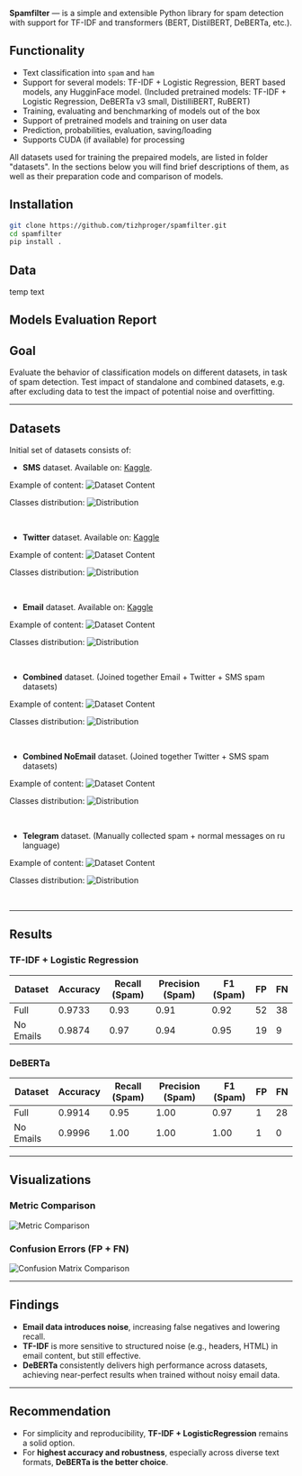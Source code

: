 **Spamfilter** — is a simple and extensible Python library for spam detection with support for TF-IDF and transformers (BERT, DistilBERT, DeBERTa, etc.).

## Functionality

- Text classification into `spam` and `ham`
- Support for several models: TF-IDF + Logistic Regression, BERT based models, any HugginFace model. (Included pretrained models: TF-IDF + Logistic Regression, DeBERTa v3 small, DistilliBERT, RuBERT)
- Training, evaluating and benchmarking of models out of the box
- Support of pretrained models and training on user data
- Prediction, probabilities, evaluation, saving/loading
- Supports CUDA (if available) for processing

All datasets used for training the prepaired models, are listed in folder "datasets". In the sections below you will find brief descriptions of them, as well as their preparation code and comparison of models.

## Installation

```bash
git clone https://github.com/tizhproger/spamfilter.git
cd spamfilter
pip install .
```

## Data
temp text

## Models Evaluation Report

## Goal

Evaluate the behavior of classification models on different datasets, in task of spam detection. Test impact of standalone and combined datasets, e.g. after excluding data to test the impact of potential noise and overfitting.

---

## Datasets

Initial set of datasets consists of:
- **SMS** dataset. Available on: [Kaggle](https://www.kaggle.com/datasets/uciml/sms-spam-collection-dataset).

Example of content:
![Dataset Content](metrics_comparison.png)

Classes distribution:
![Distribution](metrics_comparison.png)

<br/>

- **Twitter** dataset. Available on: [Kaggle](https://www.kaggle.com/datasets/greyhatboy/twitter-spam-dataset)

Example of content:
![Dataset Content](metrics_comparison.png)

Classes distribution:
![Distribution](metrics_comparison.png)

<br/>

- **Email** dataset. Available on: [Kaggle](https://www.kaggle.com/datasets/jackksoncsie/spam-email-dataset)

Example of content:
![Dataset Content](metrics_comparison.png)

Classes distribution:
![Distribution](metrics_comparison.png)

<br/>

- **Combined** dataset. (Joined together Email + Twitter + SMS spam datasets)

Example of content:
![Dataset Content](metrics_comparison.png)

Classes distribution:
![Distribution](metrics_comparison.png)

<br/>

- **Combined NoEmail** dataset. (Joined together Twitter + SMS spam datasets)

Example of content:
![Dataset Content](metrics_comparison.png)

Classes distribution:
![Distribution](metrics_comparison.png)

<br/>

- **Telegram** dataset. (Manually collected spam + normal messages on ru language)

Example of content:
![Dataset Content](metrics_comparison.png)

Classes distribution:
![Distribution](metrics_comparison.png)

<br/>

---

## Results

### TF-IDF + Logistic Regression

| Dataset   | Accuracy | Recall (Spam) | Precision (Spam) | F1 (Spam) | FP | FN |
|-----------|----------|----------------|------------------|-----------|----|----|
| Full      | 0.9733   | 0.93           | 0.91             | 0.92      | 52 | 38 |
| No Emails | 0.9874   | 0.97           | 0.94             | 0.95      | 19 | 9  |

### DeBERTa

| Dataset   | Accuracy | Recall (Spam) | Precision (Spam) | F1 (Spam) | FP | FN |
|-----------|----------|----------------|------------------|-----------|----|----|
| Full      | 0.9914   | 0.95           | 1.00             | 0.97      | 1  | 28 |
| No Emails | 0.9996   | 1.00           | 1.00             | 1.00      | 1  | 0  |

---

## Visualizations

### Metric Comparison

![Metric Comparison](metrics_comparison.png)

### Confusion Errors (FP + FN)

![Confusion Matrix Comparison](confusion_comparison.png)

---

## Findings

- **Email data introduces noise**, increasing false negatives and lowering recall.
- **TF-IDF** is more sensitive to structured noise (e.g., headers, HTML) in email content, but still effective.
- **DeBERTa** consistently delivers high performance across datasets, achieving near-perfect results when trained without noisy email data.

---

## Recommendation

- For simplicity and reproducibility, **TF-IDF + LogisticRegression** remains a solid option.
- For **highest accuracy and robustness**, especially across diverse text formats, **DeBERTa is the better choice**.
